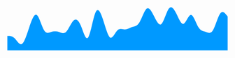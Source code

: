 <svg xmlns="http://www.w3.org/2000/svg" viewBox="0 0 1440 320"><path fill="#0099ff" fill-opacity="1" d="M0,224L8,224C16,224,32,224,48,240C64,256,80,288,96,277.3C112,267,128,213,144,165.3C160,117,176,75,192,85.3C208,96,224,160,240,186.7C256,213,272,203,288,197.3C304,192,320,192,336,197.3C352,203,368,213,384,197.3C400,181,416,139,432,122.7C448,107,464,117,480,154.7C496,192,512,256,528,234.7C544,213,560,107,576,69.3C592,32,608,64,624,112C640,160,656,224,672,234.7C688,245,704,203,720,186.7C736,171,752,181,768,181.3C784,181,800,171,816,165.3C832,160,848,160,864,133.3C880,107,896,53,912,42.7C928,32,944,64,960,96C976,128,992,160,1008,144C1024,128,1040,64,1056,42.7C1072,21,1088,43,1104,74.7C1120,107,1136,149,1152,144C1168,139,1184,85,1200,85.3C1216,85,1232,139,1248,165.3C1264,192,1280,192,1296,197.3C1312,203,1328,213,1344,186.7C1360,160,1376,96,1392,74.7C1408,53,1424,75,1432,85.3L1440,96L1440,320L1432,320C1424,320,1408,320,1392,320C1376,320,1360,320,1344,320C1328,320,1312,320,1296,320C1280,320,1264,320,1248,320C1232,320,1216,320,1200,320C1184,320,1168,320,1152,320C1136,320,1120,320,1104,320C1088,320,1072,320,1056,320C1040,320,1024,320,1008,320C992,320,976,320,960,320C944,320,928,320,912,320C896,320,880,320,864,320C848,320,832,320,816,320C800,320,784,320,768,320C752,320,736,320,720,320C704,320,688,320,672,320C656,320,640,320,624,320C608,320,592,320,576,320C560,320,544,320,528,320C512,320,496,320,480,320C464,320,448,320,432,320C416,320,400,320,384,320C368,320,352,320,336,320C320,320,304,320,288,320C272,320,256,320,240,320C224,320,208,320,192,320C176,320,160,320,144,320C128,320,112,320,96,320C80,320,64,320,48,320C32,320,16,320,8,320L0,320Z"></path></svg>
